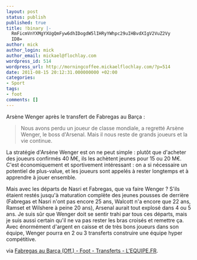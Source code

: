 ```yaml
---
layout: post
status: publish
published: true
title: !binary |-
  RmFicmVnYXMgYXUgQmFyw6dhIDogdW5lIHRyYWhpc29uIHBvdXIgV2VuZ2Vy
  ID8=
author: mick
author_login: mick
author_email: mickael@flochlay.com
wordpress_id: 514
wordpress_url: http://morningcoffee.mickaelflochlay.com/?p=514
date: 2011-08-15 20:12:31.000000000 +02:00
categories:
- Sport
tags:
- foot
comments: []
---
```

Arsène Wenger après le transfert de Fabregas au Barça :
<blockquote>Nous avons perdu un joueur de classe mondiale, a regretté Arsène Wenger, le boss d'Arsenal. Mais il nous reste de grands joueurs et la vie continue.</blockquote>
La stratégie d'Arsène Wenger est on ne peut simple : plutôt que d'acheter des joueurs confirmés 40 M€, ils les achètent jeunes pour 15 ou 20 M€. C'est économiquement et sportivement intéressant : on a si nécessaire un potentiel de plus-value, et les joueurs sont appelés à rester longtemps et à apprendre à jouer ensemble.

Mais avec les départs de Nasri et Fabregas, que va faire Wenger ? S'ils étaient restés jusqu'à maturation complète des jeunes pousses de derrière (Fabregas et Nasri n'ont pas encore 25 ans, Walcott n'a encore que 22 ans, Ramset et Wilshere à peine 20 ans), Arsenal aurait tout explosé dans 4 ou 5 ans. Je suis sûr que Wenger doit se sentir trahi par tous ces départs, mais je suis aussi certain qu'il ne va pas rester les bras croisés et remettre ça. Avec énormément d'argent en caisse et de très bons joueurs dans son équipe, Wenger pourra en 2 ou 3 transferts construire une équipe hyper compétitive.

via <a href="http://www.lequipe.fr/Football/breves2011/20110815_133959_fabregas-au-barca-off.html">Fabregas au Barça (Off.) - Foot - Transferts - L'EQUIPE.FR</a>.
